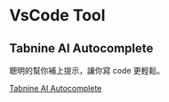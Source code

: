# VsCode Tool

## Tabnine AI Autocomplete 

聰明的幫你補上提示，讓你寫 code 更輕鬆。

[Tabnine AI Autocomplete ](https://marketplace.visualstudio.com/items?itemName=TabNine.tabnine-vscode)

